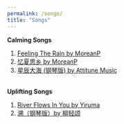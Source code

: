 ```yaml
---
permalink: /songs/
title: "Songs"
---
```


</style>
<head> 
<link rel="stylesheet" href="https://cdnjs.cloudflare.com/ajax/libs/font-awesome/4.7.0/css/font-awesome.min.css">
</head>

<i class="fa fa-smile-o"></i> <b class="font-size:+2">Calming Songs</b>
<ol>
  <li><a href="https://www.youtube.com/watch?v=E-1sQNMBHjE" target="_blank">Feeling The Rain by MoreanP</a></li>
  <li><a href="https://www.youtube.com/watch?v=B-rK_GkgRAU" target="_blank">忆夏思乡 by MoreanP</a></li>
  <li><a href="https://www.youtube.com/watch?v=-z-V24EK5t4" target="_blank">星辰大海 (钢琴版) by Attitune Music</a></li>

</ol>

<br>
<i class="fa fa-lightbulb-o"></i> <b class="font-size:+2">Uplifting Songs</b>
<ol>
  <li><a href="https://www.youtube.com/watch?v=7maJOI3QMu0" target="_blank">River Flows In You by Yiruma</a></li>
  <li><a href="https://www.youtube.com/watch?v=zyfoIw4L0Bw" target="_blank">溯（钢琴版）by 柳轻颂</a></li>

</ol>
<br>
